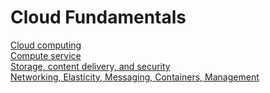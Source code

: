 # Cloud Fundamentals

[Cloud computing](https://github.com/gonzalo-munillag/Cloud_Development_Portfolio/blob/main/Cloud_Fundamentals/Cloud_computing.md)  
[Compute service](https://github.com/gonzalo-munillag/Cloud_Development_Portfolio/blob/main/Cloud_Fundamentals/Compute_service.md)  
[Storage, content delivery, and security](https://github.com/gonzalo-munillag/Cloud_Development_Portfolio/blob/main/Cloud_Fundamentals/Storage_and_content_delivery.md)  
[Networking, Elasticity, Messaging, Containers, Management]()
